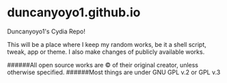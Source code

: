 # duncanyoyo1.github.io
Duncanyoyo1's Cydia Repo!

This will be a place where I keep my random works, be it a shell script, tweak, app or theme. I also make changes of publicly available works.

######All open source works are © of their original creator, unless otherwise specified.
######Most things are under GNU GPL v.2 or GPL v.3
